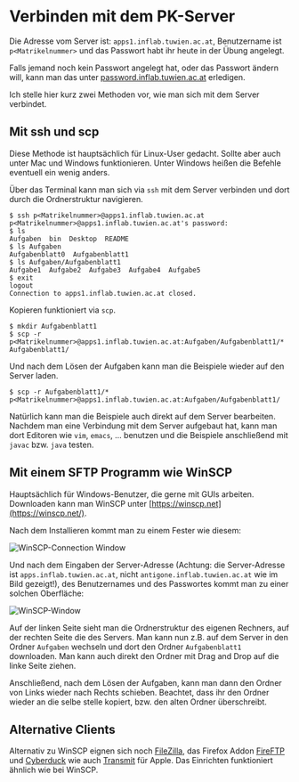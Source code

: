 # Verbinden mit dem PK-Server

Die Adresse vom Server ist: `apps1.inflab.tuwien.ac.at`, Benutzername ist `p<Matrikelnummer>` und das Passwort habt ihr heute in der Übung angelegt. 

Falls jemand noch kein Passwort angelegt hat, oder das Passwort ändern will, kann man das unter  [password.inflab.tuwien.ac.at](http://password.inflab.tuwien.ac.at/) erledigen. 

Ich stelle hier kurz zwei Methoden vor, wie man sich mit dem Server verbindet. 

## Mit ssh und scp

Diese Methode ist hauptsächlich für Linux-User gedacht. Sollte aber auch unter Mac und Windows funktionieren. Unter Windows heißen die Befehle eventuell ein wenig anders. 

Über das Terminal kann man sich via `ssh` mit dem Server verbinden und dort durch die Ordnerstruktur navigieren. 

    $ ssh p<Matrikelnummer>@apps1.inflab.tuwien.ac.at
    p<Matrikelnummer>@apps1.inflab.tuwien.ac.at's password: 
    $ ls
    Aufgaben  bin  Desktop  README
    $ ls Aufgaben
    Aufgabenblatt0  Aufgabenblatt1
    $ ls Aufgaben/Aufgabenblatt1
    Aufgabe1  Aufgabe2  Aufgabe3  Aufgabe4  Aufgabe5
    $ exit
    logout
    Connection to apps1.inflab.tuwien.ac.at closed.
    
Kopieren funktioniert via `scp`. 

    $ mkdir Aufgabenblatt1
    $ scp -r p<Matrikelnummer>@apps1.inflab.tuwien.ac.at:Aufgaben/Aufgabenblatt1/* Aufgabenblatt1/

Und nach dem Lösen der Aufgaben kann man die Beispiele wieder auf den Server laden. 

    $ scp -r Aufgabenblatt1/* p<Matrikelnummer>@apps1.inflab.tuwien.ac.at:Aufgaben/Aufgabenblatt1/

Natürlich kann man die Beispiele auch direkt auf dem Server bearbeiten. Nachdem man eine Verbindung mit dem Server aufgebaut hat, kann man dort Editoren wie `vim`, `emacs`, ... benutzen und die Beispiele anschließend mit `javac` bzw. `java` testen. 

## Mit einem SFTP Programm wie WinSCP

Hauptsächlich für Windows-Benutzer, die gerne mit GUIs arbeiten. 
Downloaden kann man WinSCP unter [https://winscp.net](https://winscp.net/). 

Nach dem Installieren kommt man zu einem Fester wie diesem: 

![WinSCP-Connection Window](https://github.com/jakobkogler/PK-Server/blob/master/WinSCP_connect.png)

Und nach dem Eingaben der Server-Adresse (Achtung: die Server-Adresse ist `apps.inflab.tuwien.ac.at`, nicht `antigone.inflab.tuwien.ac.at` wie im Bild gezeigt!), des Benutzernames und des Passwortes kommt man zu einer solchen Oberfläche: 

![WinSCP-Window](https://github.com/jakobkogler/PK-Server/blob/master/WinSCP_window.png)

Auf der linken Seite sieht man die Ordnerstruktur des eigenen Rechners, auf der rechten Seite die des Servers. Man kann nun z.B. auf dem Server in den Ordner `Aufgaben` wechseln und dort den Ordner `Aufgabenblatt1` downloaden. Man kann auch direkt den Ordner mit Drag and Drop auf die linke Seite ziehen. 

Anschließend, nach dem Lösen der Aufgaben, kann man dann den Ordner von Links wieder nach Rechts schieben. 
Beachtet, dass ihr den Ordner wieder an die selbe stelle kopiert, bzw. den alten Ordner überschreibt.

## Alternative Clients

Alternativ zu WinSCP eignen sich noch [FileZilla](https://filezilla-project.org/), das Firefox Addon [FireFTP](https://addons.mozilla.org/de/firefox/addon/fireftp/) und [Cyberduck](https://cyberduck.io/?l=de) wie auch [Transmit](https://panic.com/transmit/) für Apple.
Das Einrichten funktioniert ähnlich wie bei WinSCP.
